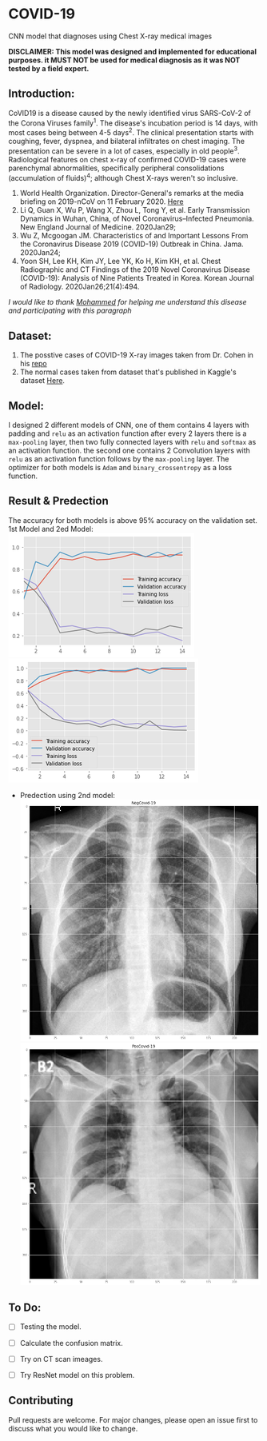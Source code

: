 # COVID-19
CNN model that diagnoses using Chest X-ray medical images

**DISCLAIMER: This model was designed and implemented for educational purposes. it MUST NOT be used for medical diagnosis as it was NOT tested by a field expert.**

## Introduction:
CoVID19 is a disease caused by the newly identified virus SARS-CoV-2 of the Corona Viruses family<sup>1</sup>. The disease's incubation period is 14 days, with most cases being between 4-5 days<sup>2</sup>. The clinical presentation starts with coughing, fever, dyspnea, and bilateral infiltrates on chest imaging. The presentation can be severe in a lot of cases, especially in old people<sup>3</sup>. 
Radiological features on chest x-ray of confirmed COVID-19 cases were parenchymal abnormalities, specifically peripheral consolidations (accumulation of fluids)<sup>4</sup>; although Chest X-rays weren't so inclusive.


1.  World Health Organization. Director-General's remarks at the media briefing on 2019-nCoV on 11 February 2020. [Here](https://www.who.int/dg/speeches/detail/who-director-general-s-remarks-at-the-media-briefing-on-2019-ncov-on-11-february-2020)
2.  Li Q, Guan X, Wu P, Wang X, Zhou L, Tong Y, et al. Early Transmission Dynamics in Wuhan, China, of Novel Coronavirus–Infected Pneumonia. New England Journal of Medicine. 2020Jan29;
3.  Wu Z, Mcgoogan JM. Characteristics of and Important Lessons From the Coronavirus Disease 2019 (COVID-19) Outbreak in China. Jama. 2020Jan24;
4.  Yoon SH, Lee KH, Kim JY, Lee YK, Ko H, Kim KH, et al. Chest Radiographic and CT Findings of the 2019 Novel Coronavirus Disease (COVID-19): Analysis of Nine Patients Treated in Korea. Korean Journal of Radiology. 2020Jan26;21(4):494.

*I would like to thank [Mohammed](https://github.com/mrg0lden) for helping me understand this disease and participating with this paragraph*

## Dataset:

1. The posstive cases of COVID-19 X-ray images taken from Dr. Cohen in his 
[repo](https://github.com/ieee8023/covid-chestxray-dataset)
2. The normal cases taken from dataset that's published in Kaggle's dataset 
[Here](https://www.kaggle.com/paultimothymooney/chest-xray-pneumonia/data#).


## Model:

I designed 2 different models of CNN, one of them contains 4 layers with padding and `relu` as an activation function after every 2 layers there is a `max-pooling` layer, then two fully connected layers with `relu` and `softmax` as an activation function. the second one contains 2 Convolution layers with `relu` as an activation function follows by the `max-pooling` layer. The optimizer for both models is `Adam` and `binary_crossentropy` as a loss function. 

## Result & Predection 
The accuracy for both models is above 95% accuracy on the validation set.
1st Model and 2ed Model: 
![](https://github.com/HebahAlshamlan/Covid-19/blob/master/img/Model2.png)
![](https://github.com/HebahAlshamlan/Covid-19/blob/master/img/Model1.png)

* Predection using 2nd model:
![](https://github.com/HebahAlshamlan/Covid-19/blob/master/img/Covid-19%2B.png)
![](https://github.com/HebahAlshamlan/Covid-19/blob/master/img/Covid-19-.png)
## To Do:
- [ ] Testing the model.
- [ ] Calculate the confusion matrix.
- [ ] Try on CT scan imeages.
- [ ] Try ResNet model on this problem.


## Contributing
Pull requests are welcome. For major changes, please open an issue first to discuss what you would like to change.
